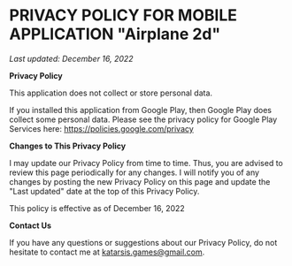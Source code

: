 # PRIVACY POLICY FOR MOBILE APPLICATION "Airplane 2d"

*Last updated: December 16, 2022*

**Privacy Policy**

This application does not collect or store personal data.

If you installed this application from Google Play, then Google Play does collect some personal data. Please see the privacy policy for Google Play Services here: https://policies.google.com/privacy

**Changes to This Privacy Policy**

I may update our Privacy Policy from time to time. Thus, you are advised to review this page periodically for any changes. I will notify you of any changes by posting the new Privacy Policy on this page and update the "Last updated" date at the top of this Privacy Policy. 

This policy is effective as of December 16, 2022

**Contact Us**

If you have any questions or suggestions about our Privacy Policy, do not hesitate to contact me at katarsis.games@gmail.com.
